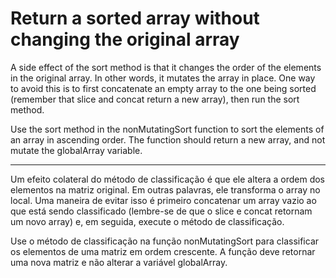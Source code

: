 # Return a sorted array without changing the original array

A side effect of the sort method is that it changes the order of the elements in the original array. In other words, it mutates the array in place. One way to avoid this is to first concatenate an empty array to the one being sorted (remember that slice and concat return a new array), then run the sort method.

Use the sort method in the nonMutatingSort function to sort the elements of an array in ascending order. The function should return a new array, and not mutate the globalArray variable.

---

Um efeito colateral do método de classificação é que ele altera a ordem dos elementos na matriz original. Em outras palavras, ele transforma o array no local. Uma maneira de evitar isso é primeiro concatenar um array vazio ao que está sendo classificado (lembre-se de que o slice e concat retornam um novo array) e, em seguida, execute o método de classificação.

Use o método de classificação na função nonMutatingSort para classificar os elementos de uma matriz em ordem crescente. A função deve retornar uma nova matriz e não alterar a variável globalArray. 